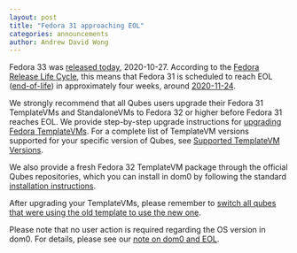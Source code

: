 ```yaml
---
layout: post
title: "Fedora 31 approaching EOL"
categories: announcements
author: Andrew David Wong
---
```


Fedora 33 was [released today], 2020-10-27. According to the [Fedora
Release Life Cycle], this means that Fedora 31 is scheduled to reach
EOL ([end-of-life]) in approximately four weeks, around [2020-11-24].

We strongly recommend that all Qubes users upgrade their Fedora 31
TemplateVMs and StandaloneVMs to Fedora 32 or higher before Fedora 31
reaches EOL. We provide step-by-step upgrade instructions for [upgrading
Fedora TemplateVMs]. For a complete list of TemplateVM versions
supported for your specific version of Qubes, see [Supported TemplateVM
Versions].

We also provide a fresh Fedora 32 TemplateVM package through the
official Qubes repositories, which you can install in dom0 by following
the standard [installation instructions].

After upgrading your TemplateVMs, please remember to [switch all qubes
that were using the old template to use the new one][switching].

Please note that no user action is required regarding the OS version in
dom0. For details, please see our [note on dom0 and EOL].


[released today]: https://fedoramagazine.org/announcing-fedora-33/
[Fedora Release Life Cycle]: https://fedoraproject.org/wiki/Fedora_Release_Life_Cycle
[2020-11-24]: https://www.timeanddate.com/date/dateadded.html?m1=10&d1=27&y1=2020&type=add&ay=&am=&aw=4&ad=&rec=
[end-of-life]: https://fedoraproject.org/wiki/End_of_life
[upgrading Fedora TemplateVMs]: https://www.qubes-os.org/doc/template/fedora/upgrade/
[Supported TemplateVM Versions]: https://www.qubes-os.org/doc/supported-versions/#templatevms
[installation instructions]: https://www.qubes-os.org/doc/templates/fedora/#installing
[switching]: https://www.qubes-os.org/doc/templates/#switching
[note on dom0 and EOL]: https://www.qubes-os.org/doc/supported-versions/#note-on-dom0-and-eol


